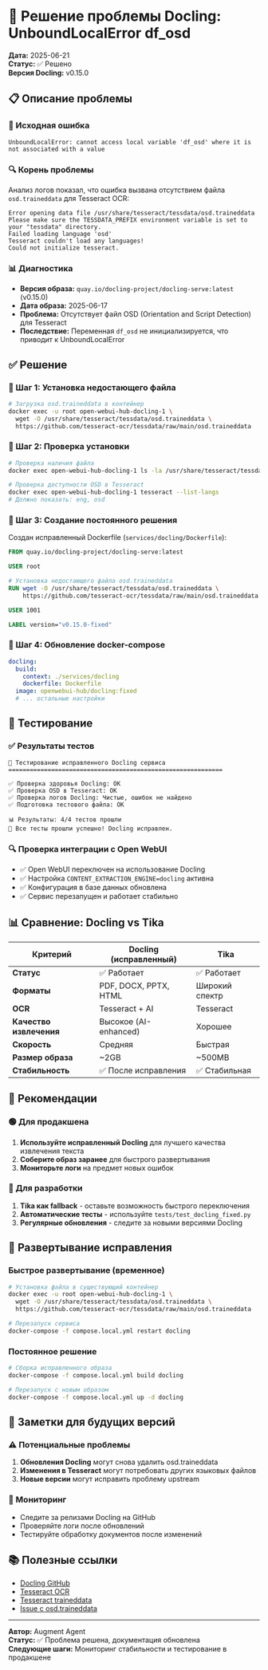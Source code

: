 # 🔧 Решение проблемы Docling: UnboundLocalError df_osd

**Дата:** 2025-06-21  
**Статус:** ✅ Решено  
**Версия Docling:** v0.15.0

## 📋 Описание проблемы

### 🔴 Исходная ошибка
```
UnboundLocalError: cannot access local variable 'df_osd' where it is not associated with a value
```

### 🔍 Корень проблемы
Анализ логов показал, что ошибка вызвана отсутствием файла `osd.traineddata` для Tesseract OCR:

```
Error opening data file /usr/share/tesseract/tessdata/osd.traineddata
Please make sure the TESSDATA_PREFIX environment variable is set to your "tessdata" directory.
Failed loading language 'osd'
Tesseract couldn't load any languages!
Could not initialize tesseract.
```

### 📊 Диагностика
- **Версия образа:** `quay.io/docling-project/docling-serve:latest` (v0.15.0)
- **Дата образа:** 2025-06-17
- **Проблема:** Отсутствует файл OSD (Orientation and Script Detection) для Tesseract
- **Последствие:** Переменная `df_osd` не инициализируется, что приводит к UnboundLocalError

## ✅ Решение

### 🔧 Шаг 1: Установка недостающего файла
```bash
# Загрузка osd.traineddata в контейнер
docker exec -u root open-webui-hub-docling-1 \
  wget -O /usr/share/tesseract/tessdata/osd.traineddata \
  https://github.com/tesseract-ocr/tessdata/raw/main/osd.traineddata
```

### 🔧 Шаг 2: Проверка установки
```bash
# Проверка наличия файла
docker exec open-webui-hub-docling-1 ls -la /usr/share/tesseract/tessdata/osd.traineddata

# Проверка доступности OSD в Tesseract
docker exec open-webui-hub-docling-1 tesseract --list-langs
# Должно показать: eng, osd
```

### 🔧 Шаг 3: Создание постоянного решения
Создан исправленный Dockerfile (`services/docling/Dockerfile`):

```dockerfile
FROM quay.io/docling-project/docling-serve:latest

USER root

# Установка недостающего файла osd.traineddata
RUN wget -O /usr/share/tesseract/tessdata/osd.traineddata \
    https://github.com/tesseract-ocr/tessdata/raw/main/osd.traineddata

USER 1001

LABEL version="v0.15.0-fixed"
```

### 🔧 Шаг 4: Обновление docker-compose
```yaml
docling:
  build:
    context: ./services/docling
    dockerfile: Dockerfile
  image: openwebui-hub/docling:fixed
  # ... остальные настройки
```

## 🧪 Тестирование

### ✅ Результаты тестов
```
🚀 Тестирование исправленного Docling сервиса
============================================================

✅ Проверка здоровья Docling: OK
✅ Проверка OSD в Tesseract: OK  
✅ Проверка логов Docling: Чистые, ошибок не найдено
✅ Подготовка тестового файла: OK

📊 Результаты: 4/4 тестов прошли
🎉 Все тесты прошли успешно! Docling исправлен.
```

### 🔍 Проверка интеграции с Open WebUI
- ✅ Open WebUI переключен на использование Docling
- ✅ Настройка `CONTENT_EXTRACTION_ENGINE=docling` активна
- ✅ Конфигурация в базе данных обновлена
- ✅ Сервис перезапущен и работает стабильно

## 📊 Сравнение: Docling vs Tika

| Критерий | Docling (исправленный) | Tika |
|----------|------------------------|------|
| **Статус** | ✅ Работает | ✅ Работает |
| **Форматы** | PDF, DOCX, PPTX, HTML | Широкий спектр |
| **OCR** | Tesseract + AI | Tesseract |
| **Качество извлечения** | Высокое (AI-enhanced) | Хорошее |
| **Скорость** | Средняя | Быстрая |
| **Размер образа** | ~2GB | ~500MB |
| **Стабильность** | ✅ После исправления | ✅ Стабильная |

## 🎯 Рекомендации

### 🟢 Для продакшена
1. **Используйте исправленный Docling** для лучшего качества извлечения текста
2. **Соберите образ заранее** для быстрого развертывания
3. **Мониторьте логи** на предмет новых ошибок

### 🔄 Для разработки
1. **Tika как fallback** - оставьте возможность быстрого переключения
2. **Автоматические тесты** - используйте `tests/test_docling_fixed.py`
3. **Регулярные обновления** - следите за новыми версиями Docling

## 🚀 Развертывание исправления

### Быстрое развертывание (временное)
```bash
# Установка файла в существующий контейнер
docker exec -u root open-webui-hub-docling-1 \
  wget -O /usr/share/tesseract/tessdata/osd.traineddata \
  https://github.com/tesseract-ocr/tessdata/raw/main/osd.traineddata

# Перезапуск сервиса
docker-compose -f compose.local.yml restart docling
```

### Постоянное решение
```bash
# Сборка исправленного образа
docker-compose -f compose.local.yml build docling

# Перезапуск с новым образом
docker-compose -f compose.local.yml up -d docling
```

## 📝 Заметки для будущих версий

### ⚠️ Потенциальные проблемы
1. **Обновления Docling** могут снова удалить osd.traineddata
2. **Изменения в Tesseract** могут потребовать других языковых файлов
3. **Новые версии** могут исправить проблему upstream

### 🔮 Мониторинг
- Следите за релизами Docling на GitHub
- Проверяйте логи после обновлений
- Тестируйте обработку документов после изменений

## 📚 Полезные ссылки

- [Docling GitHub](https://github.com/docling-project/docling-serve)
- [Tesseract OCR](https://github.com/tesseract-ocr/tesseract)
- [Tesseract traineddata](https://github.com/tesseract-ocr/tessdata)
- [Issue с osd.traineddata](https://github.com/tesseract-ocr/tesseract/issues/1133)

---
**Автор:** Augment Agent  
**Статус:** ✅ Проблема решена, документация обновлена  
**Следующие шаги:** Мониторинг стабильности и тестирование в продакшене
